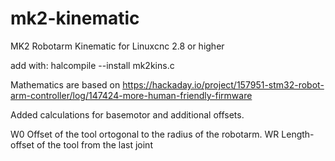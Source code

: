 # mk2-kinematic
MK2 Robotarm Kinematic for Linuxcnc 2.8 or higher

add with:
halcompile --install mk2kins.c

Mathematics are based on https://hackaday.io/project/157951-stm32-robot-arm-controller/log/147424-more-human-friendly-firmware

Added calculations for basemotor and additional offsets.

W0 Offset of the tool ortogonal to the radius of the robotarm.
WR Length-offset of the tool from the last joint
